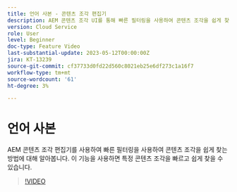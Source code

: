 ```yaml
---
title: 언어 사본 - 콘텐츠 조각 편집기
description: AEM 콘텐츠 조각 UI를 통해 빠른 필터링을 사용하여 콘텐츠 조각을 쉽게 찾을 수 있는 방법을 알아봅니다. 이 기능을 사용하면 특정 콘텐츠 조각을 빠르고 쉽게 찾을 수 있습니다.
version: Cloud Service
role: User
level: Beginner
doc-type: Feature Video
last-substantial-update: 2023-05-12T00:00:00Z
jira: KT-13239
source-git-commit: cf37733d0fd22d560c8021eb25e6df273c1a16f7
workflow-type: tm+mt
source-wordcount: '61'
ht-degree: 3%

---
```



# 언어 사본

AEM 콘텐츠 조각 편집기를 사용하여 빠른 필터링을 사용하여 콘텐츠 조각을 쉽게 찾는 방법에 대해 알아봅니다. 이 기능을 사용하면 특정 콘텐츠 조각을 빠르고 쉽게 찾을 수 있습니다.

>[!VIDEO](https://video.tv.adobe.com/v/3419311/?learn=on)

